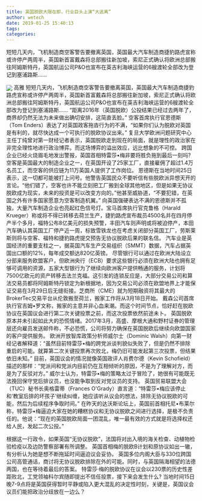 ```yaml
---
title: 英国脱欧大限在即，行业巨头上演“大逃离”
author: wetech
date: 2019-01-25 15:40:13
tags: 
categories: 
---
```

短短几天内，飞机制造商空客警告要撤离英国，英国最大汽车制造商捷豹路虎宣称或许停产两周半，英国新首富戴森将总部搬往新加坡，索尼正式确认将欧洲总部搬往阿姆斯特丹，英国航运公司P&O也宣布在英吉利海峡运营的6艘渡轮全部改为登记到塞浦路斯……
<!-- more -->
<img align="center" border="0" src="https://imgcdn.yicai.com/uppics/images/2019/01/7fe06d024942a0da2149daeea2f84fb5.jpg" />
高雅
短短几天内，飞机制造商空客警告要撤离英国，英国最大汽车制造商捷豹路虎宣称或许停产两周半，英国新首富戴森将总部搬往新加坡，索尼正式确认将欧洲总部搬往阿姆斯特丹，英国航运公司P&O也宣布在英吉利海峡运营的6艘渡轮全部改为登记到塞浦路斯……
“距离2016年（英国脱欧）公投结果已经过去两年了，商界却仍然无法为未来做出确切安排，这简直丢脸。” 空客首席执行官恩德斯（Tom Enders）表达了对英国政客拖沓行为的不满，“如果你们认为脱欧对英国是有利的，就尽快达成一个可执行的脱欧协议出来。”
复旦大学欧洲问题研究中心主任丁纯曾对第一财经记者表示，英国脱欧走到现在的局面，就是理性的政治家在非完全理性地进行政治博弈。而这场博弈的溢出效应，远比想象的不可控。
跨国企业已经火烧眉毛地发出警报，英国首相特雷莎•梅非要将胜负拖到最后一刻吗?
空客是英国最大的制造企业之一，在英国开设了25家工厂，直接雇佣了超过1.4万名员工，而空客的供应链为11万英国人提供了工作岗位。
恩德斯在当地时间25日表示，这一切都可能被打上问号。他警告英国民众不要听信有些脱欧派异想天开的言论。“他们错了，空客也许不能立刻把工厂搬到全球其他地区，但是如果无协议脱欧成为现实，未来的投资是可以改变方向的。”他甚至威胁道，“不要犯错，在英国之外有许多国家愿意为空客制造机翼。”
向英国强硬表达不满的恩德斯并不孤独，大量汽车制造企业也亮起红色信号灯。宝马首席执行官克鲁格（Harald Krueger）称或将不得已转移去荷兰生产，捷豹路虎宣布裁员4500名并在四月停产半个多月，福特公布8亿美元的损失预警，丰田汽车则声明或将被迫停产，本田汽车确认其英国工厂停产近一周，标致雪铁龙也在考虑关闭部分英国工厂，劳斯莱斯则将与空客、福特和捷豹路虎提交预告无协议脱欧后果的联名信。
汽车业是英国经济的重要支柱之一，据英国汽车生产交易组织（SMMT）数据，汽车占据英国出口额的12%，每年成交额达820亿英镑。
尽管银行可以通过在欧洲大陆设立分部来服务欧盟客户，但欧洲央行（ECB）要求这些银行必须在欧洲大陆也拥有足够可调用的资源，五家大型银行为了继续向欧洲客户提供畅通的服务，计划将7500亿欧元的资产转移去法兰克福。这引发的连锁反应是，大部分交易公司和算法交易员都将阿姆斯特丹锁定为新根据地，因为交易公司必须在欧盟地界上才能保证交易在3月29日后无缝衔接。芝商所（CME）就为短期融资将其最大的BrokerTec交易平台从伦敦搬至荷兰，搬家工作将从3月18日开始。
戴森公司首席执行官吉姆•罗文称，搬家的主意并非心血来潮。而这个时间节点，恰好赶在脱欧协议在英国议会进行第二次关键投票之前，而这次投票依然前途未卜。
英国脱欧原本并未引起如此大的恐慌情绪。2017年3月，高盛、摩根大通和野村证券的管理层还向雇员发送邮件称，不必恐慌，公司将努力确保在英国脱欧后继续向欧盟国家的客户提供服务。
欧洲开放智库政策分析师威尔士（Dominic Walsh）向第一财经记者解释道：“虽然目前特雷莎•梅的跨党派谈判貌似失败了，但是仍然不排除重启的可能。就算第二次关键投票再次败北，梅仍旧可能发起第三次投票，但结果依旧未知。”
目前，英国议会的情况就像英国政评人肖费尔德（Kevin Schofield）描述的那样：“党派间和党派内目前仍在互相倾听的原因，不是为了理解对方，而是为了反驳对方。”
威尔士认为，特雷莎•梅的策略太过于冒险了，她很有可能既无法挽回保守党后排议员，也没能争取到反对党议员的支持。
英国贸易联盟大会（TUC）秘书长奥格雷蒂（Frances O'Grady）直言道：“特雷莎•梅应该停止和‘教室后排的坏孩子’继续纠缠，她应该听从议会的想法，排除无协议脱欧的可能，然后为后续程序争取时间。”
在昨天的达沃斯论坛上，英国前首相托尼•布莱尔称，特雷莎•梅逼迫大家在她的糟糕协议和无协议脱欧之间进行选择，是极不负责任的。他说：“现在的英国脱欧局面一团混乱，唯一最有效的方式就是将选择权还给人民，发起二次公投。”
 
 
根据这一行政令，如果英国“无协议脱欧”，法国将对出入境的海关检查、动植物检验检疫以及边防警察部署有所调整。
英国首相梅的脱欧B计划和原协议如出一辙，有分析认为她是想不断拖延时间逼迫议会妥协。
英国多位内阁大臣与330位跨国公司高管通话，商讨将无协议脱欧排除在外的可能。同时，与英国隔海相望的法德两国，也在等待着最后的答案。
特雷莎·梅的脱欧协议在议会以230票的历史性差距败北，工党领袖科尔宾随即提出不信任投票，接下来会发生什么?
当地时间15日晚7-9点将是英国获得暂时平静或陷入更大混乱的决定性时刻，关键是，英国议会议员们能把政治分歧放在一边么？
